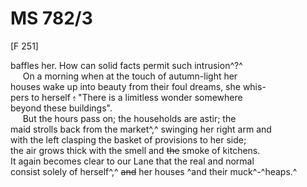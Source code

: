 # MS 782/3

[F 251]

baffles her. How can solid facts permit such intrusion^?^ \
&nbsp;&nbsp;&nbsp;&nbsp;&nbsp;On a morning when at the touch of autumn-light her \
houses wake up into beauty from their foul dreams, she whis- \
pers to herself ~~:~~ "There is a limitless wonder somewhere \
beyond these buildings". \
&nbsp;&nbsp;&nbsp;&nbsp;&nbsp;But the hours pass on; the households are astir; the \
maid strolls back from the market^,^ swinging her right arm and \
with the left clasping the basket of provisions to her side; \
the air grows thick with the smell and ~~the~~ smoke of kitchens. \
It again becomes clear to our Lane that the real and normal \
consist solely of herself^,^ ~~and~~ her houses ^and their muck^-^heaps.^
